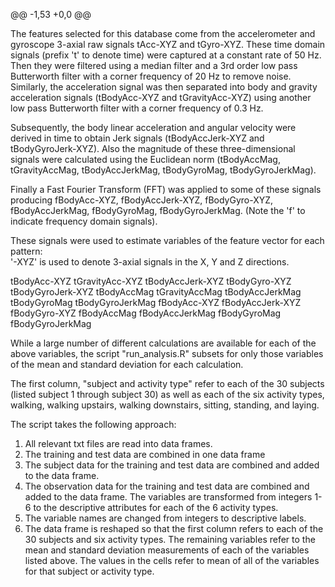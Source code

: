 @@ -1,53 +0,0 @@



The features selected for this database come from the accelerometer and gyroscope 3-axial raw signals tAcc-XYZ and tGyro-XYZ.
 These time domain signals (prefix 't' to denote time) were captured at a constant rate of 50 Hz. 
Then they were filtered using a median filter and a 3rd order low pass Butterworth filter with a corner frequency of 20 Hz to remove noise. 
Similarly, the acceleration signal was then separated into body and gravity acceleration signals (tBodyAcc-XYZ and tGravityAcc-XYZ) using another 
low pass Butterworth filter with a corner frequency of 0.3 Hz. 

Subsequently, the body linear acceleration and angular velocity were derived in time to obtain Jerk signals (tBodyAccJerk-XYZ and tBodyGyroJerk-XYZ). 
Also the magnitude of these three-dimensional signals were calculated using the Euclidean norm (tBodyAccMag, tGravityAccMag, tBodyAccJerkMag, tBodyGyroMag, 
tBodyGyroJerkMag). 

Finally a Fast Fourier Transform (FFT) was applied to some of these signals producing fBodyAcc-XYZ, fBodyAccJerk-XYZ, fBodyGyro-XYZ, fBodyAccJerkMag,
 fBodyGyroMag, fBodyGyroJerkMag. (Note the 'f' to indicate frequency domain signals). 

These signals were used to estimate variables of the feature vector for each pattern:  
'-XYZ' is used to denote 3-axial signals in the X, Y and Z directions.

tBodyAcc-XYZ
tGravityAcc-XYZ
tBodyAccJerk-XYZ
tBodyGyro-XYZ
tBodyGyroJerk-XYZ
tBodyAccMag
tGravityAccMag
tBodyAccJerkMag
tBodyGyroMag
tBodyGyroJerkMag
fBodyAcc-XYZ
fBodyAccJerk-XYZ
fBodyGyro-XYZ
fBodyAccMag
fBodyAccJerkMag
fBodyGyroMag
fBodyGyroJerkMag

While a large number of different calculations are available for each of the above variables, the script "run_analysis.R" subsets for only those variables of the
mean and standard deviation for each calculation.

The first column, "subject and activity type" refer to each of the 30 subjects (listed subject 1 through subject 30) as well as each of the six activity types,
walking, walking upstairs, walking downstairs, sitting, standing, and laying.

The script takes the following approach:
1. All relevant txt files are read into data frames.
2. The training and test data are combined in one data frame
3. The subject data for the training and test data are combined and added to the data frame.
4. The observation data for the training and test data are combined and added to the data frame. The variables are transformed from integers 1-6 to the descriptive
attributes for each of the 6 activity types.
5. The variable names are changed from integers to descriptive labels.
6. The data frame is reshaped so that the first column refers to each of the 30 subjects and six activity types. The remaining variables refer to the
mean and standard deviation measurements of each of the variables listed above. The values in the cells refer to mean of all of the variables for that subject or
activity type.

